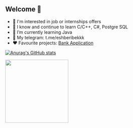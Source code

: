 ## Welcome 👋

- 🔭 I'm interested in job or internships offers
- 🧠 I know and continue to learn C/C++, C#, Postgre SQL
- 🌱 I’m currently learning Java
- 🔭 My telegram: t.me/eshberibekkk
- ❤️ Favourite projects: [Bank Application](https://github.com/GeorgiyVarakin/BankApplication)

[![Anurag's GitHub stats](https://github-readme-stats.vercel.app/api?username=GeorgiyVarakin)](https://github.com/anuraghazra/github-readme-stats)

<a href="https://github.com/anuraghazra/convoychat">
  <img height=200 align="center" src="https://github-readme-stats.vercel.app/api/top-langs?username=GeorgiyVarakin&layout=donut&langs_count=8&theme=tokyonight&card_width=320" />
</a>
